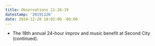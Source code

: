 ```yaml
---
title: Observations 11-26-19
datestamp: '20191126'
date: 2019-12-28 18:02:00 -06:00
---
```


- The 18th annual 24-hour improv and music benefit at Second City (continued).
